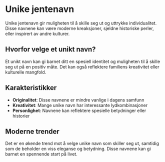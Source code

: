 # Unike jentenavn

Unike jentenavn gir muligheten til å skille seg ut og uttrykke individualitet. Disse navnene kan være moderne kreaksjoner, sjeldne historiske perler, eller inspirert av andre kulturer.

## Hvorfor velge et unikt navn?

Et unikt navn kan gi barnet ditt en spesiell identitet og muligheten til å skille seg ut på en positiv måte. Det kan også reflektere familiens kreativitet eller kulturelle mangfold.

## Karakteristikker

- **Originalitet**: Disse navnene er mindre vanlige i dagens samfunn
- **Kreativitet**: Mange unike navn har interessante lydkombinasjoner
- **Personlighet**: Navnene kan reflektere spesielle betydninger eller historier

## Moderne trender

Det er en økende trend mot å velge unike navn som skiller seg ut, samtidig som de beholder en viss eleganse og betydning. Disse navnene kan gi barnet en spennende start på livet.